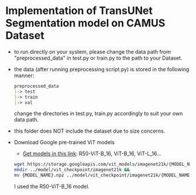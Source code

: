 # Implementation of TransUNet Segmentation model on CAMUS Dataset

- to run directly on your system, please change the data path from "preprocessed_data" in test.py or train.py to the path to your Dataset.

- the data (after running preprocessing script.py) is stored in the following manner:
  ```markdown
  preprocessed_data
  |-> test
  |-> train
  |-> val
  ```
  change the directories in test.py, train.py accordingly to suit your own data path.
  
- this folder does NOT include the dataset due to size concerns.
  
- Download Google pre-trained ViT models
  * [Get models in this link](https://console.cloud.google.com/storage/vit_models/): R50-ViT-B_16, ViT-B_16, ViT-L_16...
  ```bash
  wget https://storage.googleapis.com/vit_models/imagenet21k/{MODEL_NAME}.npz &&
  mkdir ../model/vit_checkpoint/imagenet21k &&
  mv {MODEL_NAME}.npz ../model/vit_checkpoint/imagenet21k/{MODEL_NAME}.npz
  ```
  I used the R50-ViT-B_16 model.

